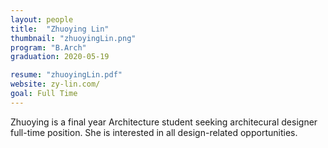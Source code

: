 ```yaml
---
layout: people
title:  "Zhuoying Lin"
thumbnail: "zhuoyingLin.png"
program: "B.Arch"
graduation: 2020-05-19

resume: "zhuoyingLin.pdf"
website: zy-lin.com/ 
goal: Full Time
---
```


Zhuoying is a final year Architecture student seeking architecural designer full-time position. She is interested in all design-related opportunities.
